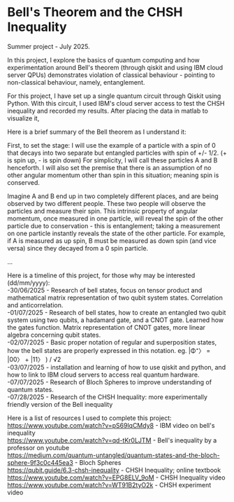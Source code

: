 # Bell's Theorem and the CHSH Inequality
Summer project - July 2025.

In this project, I explore the basics of quantum computing and how experimentation around Bell's theorem (through qiskit and using IBM cloud server QPUs) demonstrates violation of classical behaviour - pointing to non-classical behaviour, namely, entanglement. 

For this project, I have set up a single quantum circuit through Qiskit using Python. With this circuit, I used IBM's cloud server access to test the CHSH inequality and recorded my results. After placing the data in matlab to visualize it, 

Here is a brief summary of the Bell theorem as I understand it:

First, to set the stage: I will use the example of a particle with a spin of 0 that decays into two separate but entangled particles with spin of +/- 1/2. (+ is spin up, - is spin down) For simplicity, I will call these particles A and B henceforth. I will also set the premise that there is an assumption of no other angular momentum other than spin in this situation; meaning spin is conserved.

Imagine A and B end up in two completely different places, and are being observed by two different people. These two people will observe the particles and measure their spin. This intrinsic property of angular momentum, once measured in one particle, will reveal the spin of the other particle due to conservation - this is entanglement; taking a measurement on one particle instantly reveals the state of the other particle. For example, if A is measured as up spin, B must be measured as down spin (and vice versa) since they decayed from a 0 spin particle.

...


Here is a timeline of this project, for those why may be interested (dd/mm/yyyy):<br />
  -30/06/2025 - Research of bell states, focus on tensor product and mathematical matrix representation of two qubit system states. Correlation and      anticorrelation. <br />
  -01/07/2025 - Research of bell states, how to create an entangled two qubit system using two qubits, a hadamard gate, and a CNOT gate. Learned how     the gates function. Matrix representation of CNOT gates, more linear algebra concerning qubit states. <br />
  -02/07/2025 - Basic proper notation of regular and superposition states, how the bell states are properly expressed in this notation. eg. |Φ⁺〉 = 
  |00〉 + |11〉 ) / √2 <br />
  -03/07/2025 - installation and learning of how to use qiskit and python, and how to link to IBM cloud servers to access real quantum hardware. <br />
  -07/07/2025 - Research of Bloch Spheres to improve understanding of quantum states. <br />
  -07/28/2025 - Research of the CHSH Inequality: more experimentally friendly version of the Bell inequality <br />
  


Here is a list of resources I used to complete this project:<br />
https://www.youtube.com/watch?v=pS69lqCMdy8 - IBM video on bell's inequality<br />
https://www.youtube.com/watch?v=qd-tKr0LJTM - Bell's inequality by a professor on youtube<br />
https://medium.com/quantum-untangled/quantum-states-and-the-bloch-sphere-9f3c0c445ea3 - Bloch Spheres<br />
https://qubit.guide/6.3-chsh-inequality - CHSH Inequality; online textbook<br />
https://www.youtube.com/watch?v=EPG8ELV_9oM - CHSH Inequality video <br />
https://www.youtube.com/watch?v=WT91B2tyO2k - CHSH experiment video <br />

